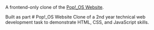 

A frontend-only clone of the [Pop!_OS Website](https://system76.com/pop/).  

Built as part # Pop!_OS Website Clone  of a 2nd year technical web development task to demonstrate HTML, CSS, and JavaScript skills.  
